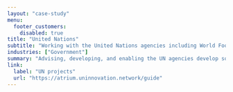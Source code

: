 ```yaml
---
layout: "case-study"
menu:
  footer_customers:
    disabled: true
title: "United Nations"
subtitle: "Working with the United Nations agencies including World Food Program and UNICEF"
industries: ["Government"]
summary: "Advising, developing, and enabling the UN agencies develop solutions to improve efficiency and reduce cost."
link:
  label: "UN projects"
  url: "https://atrium.uninnovation.network/guide"
---
```

